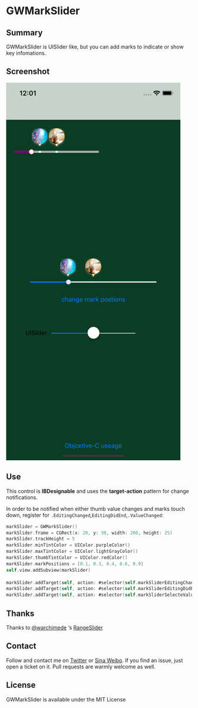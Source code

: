 # GWMarkSlider

## Summary
GWMarkSlider is UISlider like, but you can add marks to indicate or show key infomations.

## Screenshot
![](./Screenshot.png)

## Use
This control is **IBDesignable** and uses the **target-action** pattern for change notifications.

In order to be notified when either thumb value changes and marks touch down, register for  `.EditingChanged`,`EditingDidEnd`,`.ValueChanged`:


```swift
markSlider = GWMarkSlider()
markSlider.frame = CGRect(x: 20, y: 50, width: 200, height: 25)
markSlider.trackHeight = 5
markSlider.minTintColor = UIColor.purpleColor()
markSlider.maxTintColor = UIColor.lightGrayColor()
markSlider.thumbTintColor = UIColor.redColor()
markSlider.markPositions = [0.1, 0.3, 0.4, 0.6, 0.9]
self.view.addSubview(markSlider)

markSlider.addTarget(self, action: #selector(self.markSliderEditingChanged(_:)), forControlEvents: .EditingChanged)
markSlider.addTarget(self, action: #selector(self.markSliderEditingDidEnd(_:)), forControlEvents: .EditingDidEnd)
markSlider.addTarget(self, action: #selector(self.markSliderSelecteValueChanged(_:)), forControlEvents: .ValueChanged)
```


## Thanks
Thanks to  [@warchimede](http://twitter.com/warchimede) ‘s [RangeSlider](https://github.com/warchimede/RangeSlider)

## Contact
Follow and contact me on [Twitter](https://twitter.com/gewill_org) or [Sina Weibo](http://weibo.com/gewei). If you find an issue, just open a ticket on it. Pull requests are warmly welcome as well.

## License
GWMarkSlider is available under the MIT License

